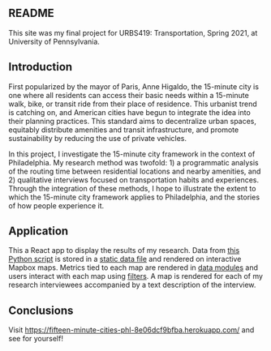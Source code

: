 README
---
This site was my final project for URBS419: Transportation, Spring 2021, at University of Pennsylvania. 

## Introduction

First popularized by the mayor of Paris, Anne Higaldo, the 15-minute city is one where all residents can access their basic needs within a 15-minute walk, bike, or transit ride from their place of residence. This urbanist trend is catching on, and American cities have begun to integrate the idea into their planning practices. This standard aims to decentralize urban spaces, equitably distribute amenities and transit infrastructure, and promote sustainability by reducing the use of private vehicles.

In this project, I investigate the 15-minute city framework in the context of Philadelphia. My research method was twofold: 1) a programmatic analysis of the routing time between residential locations and nearby amenities, and 2) qualitative interviews focused on transportation habits and experiences. Through the integration of these methods, I hope to illustrate the extent to which the 15-minute city framework applies to Philadelphia, and the stories of how people experience it.

## Application

This a React app to display the results of my research. Data from [this Python script](https://colab.research.google.com/drive/1ufub9jYpZwcSzIp0Hr0R3etS017fRUhS?usp=sharing) is stored in a [static data file](./src/data-csv.js) and rendered on interactive Mapbox maps. Metrics tied to each map are rendered in [data modules](./src/Data.js) and users interact with each map using [filters](./src/Filters.js). A map is rendered for each of my research interviewees accompanied by a text description of the interview.

## Conclusions
Visit https://fifteen-minute-cities-phl-8e06dcf9bfba.herokuapp.com/ and see for yourself!
